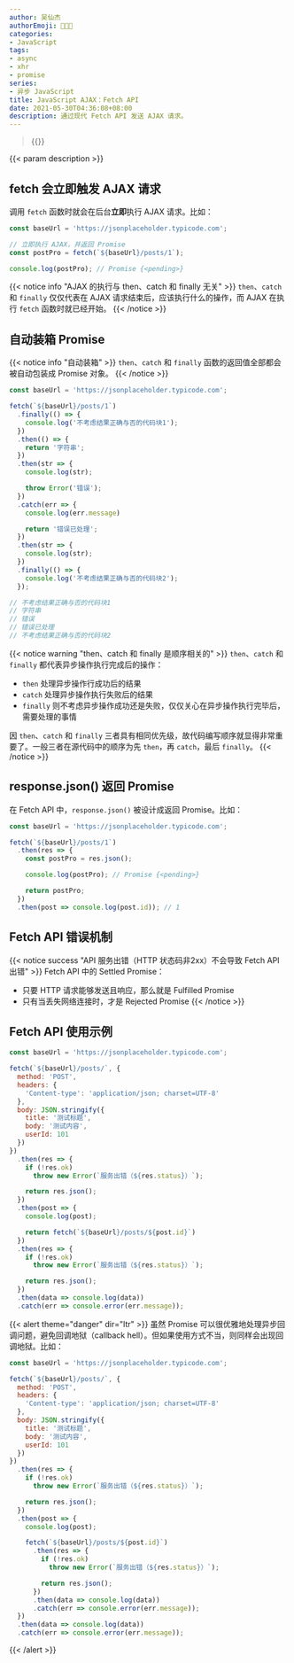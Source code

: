```yaml
---
author: 吴仙杰
authorEmoji: 🧑🏻‍💻
categories:
- JavaScript
tags:
- async
- xhr
- promise
series:
- 异步 JavaScript
title: JavaScript AJAX：Fetch API
date: 2021-05-30T04:36:08+08:00
description: 通过现代 Fetch API 发送 AJAX 请求。
---
```


> {{<reprint>}}

{{< param description >}}

## fetch 会立即触发 AJAX 请求

调用 `fetch` 函数时就会在后台**立即**执行 AJAX 请求。比如：

```js
const baseUrl = 'https://jsonplaceholder.typicode.com';

// 立即执行 AJAX，并返回 Promise
const postPro = fetch(`${baseUrl}/posts/1`);

console.log(postPro); // Promise {<pending>}
```

{{< notice info "AJAX 的执行与 then、catch 和 finally 无关" >}}
`then`、`catch` 和 `finally` 仅仅代表在 AJAX 请求结束后，应该执行什么的操作，而 AJAX 在执行 `fetch` 函数时就已经开始。
{{< /notice >}}

## 自动装箱 Promise

{{< notice info "自动装箱" >}}
`then`、`catch` 和 `finally` 函数的返回值全部都会被自动包装成 Promise 对象。
{{< /notice >}}

```js
const baseUrl = 'https://jsonplaceholder.typicode.com';

fetch(`${baseUrl}/posts/1`)
  .finally(() => {
    console.log('不考虑结果正确与否的代码块1');
  })
  .then(() => {
    return '字符串';
  })
  .then(str => {
    console.log(str);

    throw Error('错误');
  })
  .catch(err => {
    console.log(err.message)

    return '错误已处理';
  })
  .then(str => {
    console.log(str);
  })
  .finally(() => {
    console.log('不考虑结果正确与否的代码块2');
  });

// 不考虑结果正确与否的代码块1
// 字符串
// 错误
// 错误已处理
// 不考虑结果正确与否的代码块2
```

{{< notice warning "then、catch 和 finally 是顺序相关的" >}}
`then`、`catch` 和 `finally` 都代表异步操作执行完成后的操作：

- `then` 处理异步操作行成功后的结果
- `catch` 处理异步操作执行失败后的结果
- `finally` 则不考虑异步操作成功还是失败，仅仅关心在异步操作执行完毕后，需要处理的事情

因 `then`、`catch` 和 `finally` 三者具有相同优先级，故代码编写顺序就显得非常重要了。一般三者在源代码中的顺序为先 `then`，再 `catch`，最后 `finally`。
{{< /notice >}}

## response.json() 返回 Promise

在 Fetch API 中，`response.json()` 被设计成返回 Promise。比如：

```js
const baseUrl = 'https://jsonplaceholder.typicode.com';

fetch(`${baseUrl}/posts/1`)
  .then(res => {
    const postPro = res.json();

    console.log(postPro); // Promise {<pending>}

    return postPro;
  })
  .then(post => console.log(post.id)); // 1
```

## Fetch API 错误机制

{{< notice success "API 服务出错（HTTP 状态码非2xx）不会导致 Fetch API 出错" >}}
Fetch API 中的 Settled Promise：
- 只要 HTTP 请求能够发送且响应，那么就是 Fulfilled Promise
- 只有当丢失网络连接时，才是 Rejected Promise
{{< /notice >}}

## Fetch API 使用示例

```js
const baseUrl = 'https://jsonplaceholder.typicode.com';

fetch(`${baseUrl}/posts/`, {
  method: 'POST',
  headers: {
    'Content-type': 'application/json; charset=UTF-8'
  },
  body: JSON.stringify({
    title: '测试标题',
    body: '测试内容',
    userId: 101
  })
})
  .then(res => {
    if (!res.ok)
      throw new Error(`服务出错（${res.status}）`);

    return res.json();
  })
  .then(post => {
    console.log(post);

    return fetch(`${baseUrl}/posts/${post.id}`)
  })
  .then(res => {
    if (!res.ok)
      throw new Error(`服务出错（${res.status}）`);

    return res.json();
  })
  .then(data => console.log(data))
  .catch(err => console.error(err.message));
```

{{< alert theme="danger" dir="ltr" >}}
虽然 Promise 可以很优雅地处理异步回调问题，避免回调地狱（callback hell）。但如果使用方式不当，则同样会出现回调地狱。比如：

```js
const baseUrl = 'https://jsonplaceholder.typicode.com';

fetch(`${baseUrl}/posts/`, {
  method: 'POST',
  headers: {
    'Content-type': 'application/json; charset=UTF-8'
  },
  body: JSON.stringify({
    title: '测试标题',
    body: '测试内容',
    userId: 101
  })
})
  .then(res => {
    if (!res.ok)
      throw new Error(`服务出错（${res.status}）`);

    return res.json();
  })
  .then(post => {
    console.log(post);

    fetch(`${baseUrl}/posts/${post.id}`)
      .then(res => {
        if (!res.ok)
          throw new Error(`服务出错（${res.status}）`);

        return res.json();
      })
      .then(data => console.log(data))
      .catch(err => console.error(err.message));
  })
  .then(data => console.log(data))
  .catch(err => console.error(err.message));
```
{{< /alert >}}
